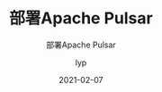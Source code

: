 ---
layout:     post 
title:      "部署Apache Pulsar"
subtitle:   "部署Apache Pulsar"
description: " "
date:       2021-02-07
author:     "lyp"
image: "https://res.cloudinary.com/lyp/image/upload/v1612709780/hugo/blog.github.io/pexels-matt-hardy-2568001.jpg"
published: false
tags:
    - CloudNative
    - Pulsar
categories: 
    - Middleware
---